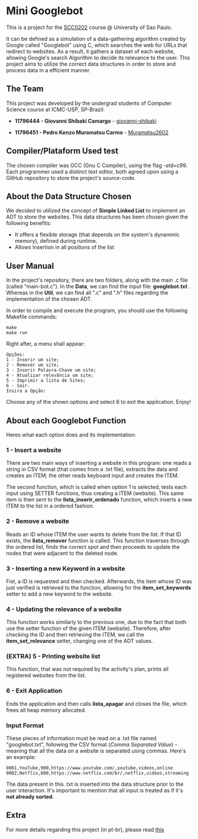 # Mini Googlebot
This is a project for the [SCC0202](https://uspdigital.usp.br/jupiterweb/obterDisciplina?sgldis=SCC0202&codcur=55041&codhab=0) course @ University of Sao Paulo.

It can be defined as a simulation of a data-gathering algorithm created by Google called "Googlebot" using C, which searches the web for URLs that redirect to websites. As a result, it gathers a dataset of each website, allowing Google's search Algorithm to decide its relevance to the user. This project aims to utilize the correct data structures in order to store and process data in a efficient manner.

## The Team
This project was developed by the undergrad students of Computer Science course at ICMC-USP, SP-Brazil:

* **11796444 - Giovanni Shibaki Camargo** - [giovanni-shibaki](https://github.com/giovanni-shibaki)

* **11796451 - Pedro Kenzo Muramatsu Carmo** - [Muramatsu2602](https://github.com/Muramatsu2602)

## Compiler/Plataform Used test 
The chosen compiler was GCC (Gnu C Compiler), using the flag -std=c99. Each programmer used a distinct text editor, both agreed upon using a GitHub repository to store the project's source-code.

## About the Data Structure Chosen
We decided to utilized the concept of **Simple Linked List** to implement an ADT to store the websites. This data structures has been chosen given the following benefits:

 * It offers a flexible storage (that depends on the system's dynammic memory), defined during runtime.
 * Allows Insertion in all positions of the list

## User Manual
In the project's repository, there are two folders, along with the main .c file (called "main-bot.c"). In the **Data**, we can find the input file: **googlebot.txt** . Whereas in the **Util**, we can find all ".c" and ".h" files regarding the implementation of the chosen ADT.

In order to compile and execute the program, you should use the following Makefile commands:
```
make
make run
```

Right after, a menu shall appear:
```
Opções:
1 - Inserir um site;
2 - Remover um site;
3 - Inserir Palavra-Chave um site;
4 - Atualizar relevância um site;
5 - Imprimir a lista de Sites;
6 - Sair.
Insira a Opção: 
```
Choose any of the shown options and select 6 to exit the application. Enjoy!

## About each Googlebot Function
Heres what each option does and its implementation:

### 1 - Insert a website
There are two main ways of inserting a website in this program: one reads a string in CSV format (that comes from a .txt file), extracts the data and creates an ITEM; the other reads keyboard input and creates the ITEM.

The second function, which is called when option 1 is selected, tests each input using SETTER functions, thus creating a ITEM (website). This same item is then sent to the **lista_inserir_ordenado** function, which inserts a new ITEM to the list in a ordered fashion.

### 2 - Remove a website
Reads an ID whose ITEM the user wants to delete from the list. If that ID exists, the **lista_remover** function is called. This function traverses through the ordered list, finds the correct spot and then proceeds to update the nodes that were adjacent to the deleted node.

### 3 - Inserting a new Keyword in a website
Fist, a ID is requested and then checked. Afterwards, the item whose ID was just verified is retrieved to the function, allowing for the **item_set_keywords** setter to add a new keyword to the website.

### 4 - Updating the relevance of a website
This function works similarly to the previous one, due to the fact that both use the setter function of the given ITEM (website). Therefore, after checking the ID and then retrieving the ITEM, we call the **item_set_relevance** setter, changing one of the ADT values.

### (EXTRA) 5 - Printing website list
This function, that was not required by the activity's plan, prints all registered websites from the list.

### 6 - Exit Application
Ends the application and then calls **lista_apagar** and closes the file, which frees all heap memory allocated.

### Input Format
These pieces of information must be read on a .txt file named "googlebot.txt", following the CSV format (*Comma Separated Value*) - meaning that all the data on a website is separated using commas. Here's an example:
```
0001,YouTube,900,https://www.youtube.com/,youtube,videos,online
0002,Netflix,800,https://www.netflix.com/br/,netflix,videos,streaming
```
The data present in this .txt is inserted into the data structure prior to the user interaction. It's important to mention that all input is treated as if it's **not already sorted**.

## Extra
For more details regarding this project (in pt-br), please read [this](https://ae4.tidia-ae.usp.br/access/content/group/a1128994-3797-49cb-8f1f-08ecfe0ced63/Projeto%20-%20parte%20I.pdf)
